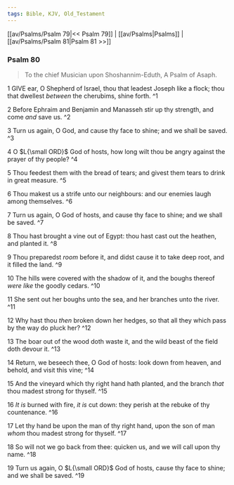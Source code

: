 ```yaml
---
tags: Bible, KJV, Old_Testament
---
```


[[av/Psalms/Psalm 79|<< Psalm 79]] | [[av/Psalms|Psalms]] | [[av/Psalms/Psalm 81|Psalm 81 >>]]

### Psalm 80

> To the chief Musician upon Shoshannim-Eduth, A Psalm of Asaph.

1 GIVE ear, O Shepherd of Israel, thou that leadest Joseph like a flock; thou that dwellest _between_ the cherubims, shine forth. ^1

2 Before Ephraim and Benjamin and Manasseh stir up thy strength, and come _and_ save us. ^2

3 Turn us again, O God, and cause thy face to shine; and we shall be saved. ^3

4 O $L{\small ORD}$ God of hosts, how long wilt thou be angry against the prayer of thy people? ^4

5 Thou feedest them with the bread of tears; and givest them tears to drink in great measure. ^5

6 Thou makest us a strife unto our neighbours: and our enemies laugh among themselves. ^6

7 Turn us again, O God of hosts, and cause thy face to shine; and we shall be saved. ^7

8 Thou hast brought a vine out of Egypt: thou hast cast out the heathen, and planted it. ^8

9 Thou preparedst _room_ before it, and didst cause it to take deep root, and it filled the land. ^9

10 The hills were covered with the shadow of it, and the boughs thereof _were_ _like_ the goodly cedars. ^10

11 She sent out her boughs unto the sea, and her branches unto the river. ^11

12 Why hast thou _then_ broken down her hedges, so that all they which pass by the way do pluck her? ^12

13 The boar out of the wood doth waste it, and the wild beast of the field doth devour it. ^13

14 Return, we beseech thee, O God of hosts: look down from heaven, and behold, and visit this vine; ^14

15 And the vineyard which thy right hand hath planted, and the branch _that_ thou madest strong for thyself. ^15

16 _It_ _is_ burned with fire, _it_ _is_ cut down: they perish at the rebuke of thy countenance. ^16

17 Let thy hand be upon the man of thy right hand, upon the son of man _whom_ thou madest strong for thyself. ^17

18 So will not we go back from thee: quicken us, and we will call upon thy name. ^18

19 Turn us again, O $L{\small ORD}$ God of hosts, cause thy face to shine; and we shall be saved. ^19
